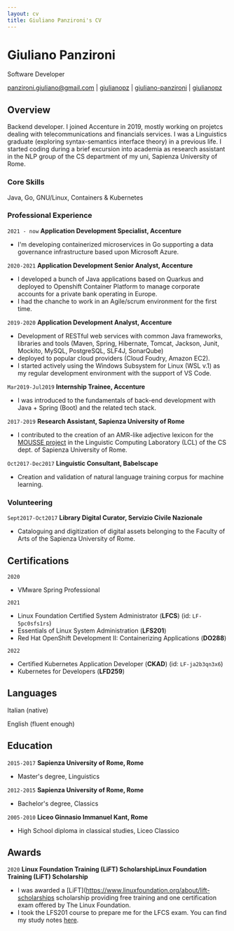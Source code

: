 ```yaml
---
layout: cv
title: Giuliano Panzironi's CV
---
```

# Giuliano Panzironi
Software Developer

<div id="webaddress">
<a href="panzironi.giuliano@gmail.com">panzironi.giuliano@gmail.com</a>
| <a href="https://github.com/giulianopz" class="fab fa-github"> giulianopz</a>
| <a href="https://www.linkedin.com/in/giuliano-panzironi/" class="fab fa-linkedin"> giuliano-panzironi</a>
| <a href="https://twitter.com/giulianopz" class="fab fa-twitter"> giulianopz</a>
</div>

## Overview

Backend developer. I joined Accenture in 2019, mostly working on projetcs dealing with telecommunications and financials services. I was a Linguistics graduate (exploring syntax-semantics interface theory) in a previous life. I started coding during a brief excursion into academia as research assistant in the NLP group of the CS department of my uni, Sapienza University of Rome.

### Core Skills

Java, Go, GNU/Linux, Containers & Kubernetes

### Professional Experience

`2021 - now`
__Application Development Specialist, Accenture__

- I'm developing containerized microservices in Go supporting a
data governance infrastructure based upon Microsoft Azure.

`2020-2021`
__Application Development Senior Analyst, Accenture__

- I developed a bunch of Java applications based on Quarkus and deployed to Openshift Container Platform to manage corporate accounts for a private bank operating in Europe. 
- I had the chanche to work in an Agile/scrum environment for the first time.

`2019-2020`
__Application Development Analyst, Accenture__

- Development of RESTful web services with common Java frameworks, libraries and tools (Maven, Spring, Hibernate, Tomcat, Jackson, Junit, Mockito, MySQL, PostgreSQL, SLF4J, SonarQube) 
- deployed to popular cloud providers (Cloud Foudry, Amazon EC2).
- I started actively using the Windows Subsystem for Linux (WSL v.1) as my regular development environment with the support of VS Code.

`Mar2019-Jul2019`
__Internship Trainee, Accenture__

- I was introduced to the fundamentals of back-end development with Java +
Spring (Boot) and the related tech stack.

`2017-2019`
__Research Assistant, Sapienza University of Rome__

- I contributed to the creation of an AMR-like adjective lexicon for the [MOUSSE
project](http://mousse-project.org/) in the Linguistic Computing Laboratory
(LCL) of the CS dept. of Sapienza University of Rome.

`Oct2017-Dec2017`
__Linguistic Consultant, Babelscape__

- Creation and validation of natural language training corpus for machine
learning.

### Volunteering

`Sept2017-Oct2017`
__Library Digital Curator, Servizio Civile Nazionale__

- Cataloguing and digitization of digital assets belonging to the Faculty of Arts of the Sapienza University of Rome.

## Certifications

`2020`

- VMware Spring Professional

`2021`

- Linux Foundation Certified System Administrator (**LFCS**) (id: `LF-5pc0sfs1rs`)
- Essentials of Linux System Administration (**LFS201**)
- Red Hat OpenShift Development II: Containerizing Applications (**DO288**)

`2022`

- Certified Kubernetes Application Developer (**CKAD**) (id: `LF-ja2b3qn3x6`)
- Kubernetes for Developers (**LFD259**)

## Languages

Italian (native)

English (fluent enough)

## Education

`2015-2017`
__Sapienza University of Rome, Rome__

- Master's degree, Linguistics

`2012-2015`
__Sapienza University of Rome, Rome__

- Bachelor's degree, Classics

`2005-2010`
__Liceo Ginnasio Immanuel Kant, Rome__

- High School diploma in classical studies, Liceo Classico

## Awards

`2020` 
__Linux Foundation Training (LiFT) ScholarshipLinux Foundation Training (LiFT) Scholarship__ 

- I was awarded a [LiFT](https://www.linuxfoundation.org/about/lift-scholarships scholarship providing free training and one certification exam offered by The Linux Foundation.
- I took the LFS201 course to prepare me for the LFCS exam. You can find my study notes [here](https://github.com/giulianopz/lfcs).




<!-- ### Footer

Last updated: 19 November 2022 -->
